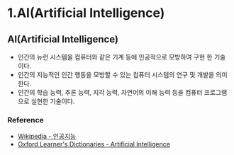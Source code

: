# 1.AI(Artificial Intelligence)

## AI(Artificial Intelligence)

- 인간의 뉴런 시스템을 컴퓨터와 같은 기계 등에 인공적으로 모방하여 구현 한 기술이다.
- 인간의 지능적인 인간 행동을 모방할 수 있는 컴퓨터 시스템의 연구 및 개발을 의미한다.
- 인간의 학습 능력, 추론 능력, 지각 능력, 자연어의 이해 능력 등을 컴퓨터 프로그램으로 실현한 기술이다.


### Reference

- [Wikipedia - 인공지능](https://ko.wikipedia.org/wiki/%EC%9D%B8%EA%B3%B5%EC%A7%80%EB%8A%A5)
- [Oxford Learner's Dictionaries - Artificial Intelligence](https://www.oxfordlearnersdictionaries.com/definition/english/artificial-intelligence?q=Artificial+Intelligence)
